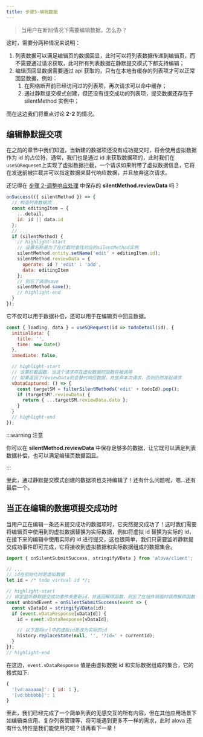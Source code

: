 ```yaml
---
title: 步骤5-编辑数据
---
```


> 当用户在断网情况下需要编辑数据，怎么办？

这时，需要分两种情况来说明：

1. 列表数据可以满足编辑页的数据回显，此时可以将列表数据传递到编辑页，而不需要通过请求获取，此时所有列表数据在静默提交模式下都支持编辑；
2. 编辑页回显数据需要通过 api 获取的，只有在本地有缓存的列表项才可以正常回显数据，例如：
   1. 在网络断开前已经访问过的列表项，再次请求可以命中缓存；
   2. 通过静默提交模式创建，但还没有提交成功的列表项，提交数据还存在于 silentMethod 实例中；

而在这边我们将重点讨论 **2-2** 的情况。

## 编辑静默提交项

在之前的章节中我们知道，当新建的数据项还没有成功提交时，将会使用虚拟数据作为 id 的占位符，通常，我们也是通过 id 来获取数据项的，此时我们在`useSQRequeset`上实现了虚拟数据拦截，一个请求如果附带了虚拟数据信息，它将在发送前被拦截并可以指定数据来替代响应数据，并且放弃这次请求。

还记得在 [步骤 2-调整响应处理](/next/tutorial/client/strategy/sensorless-data-interaction/modify-response) 中保存的 **silentMethod.reviewData** 吗？

```javascript
onSuccess(({ silentMethod }) => {
  // 构造列表数据项
  const editingItem = {
    ...detail,
    id: id || data.id
  };
  // ...
  if (silentMethod) {
    // highlight-start
    // 设置名称是为了在拦截时查找对应的silentMethod实例
    silentMethod.entity.setName('edit' + editingItem.id);
    silentMethod.reviewData = {
      operate: id ? 'edit' : 'add',
      data: editingItem
    };
    // 别忘了调用save
    silentMethod.save();
    // highlight-end
  }
});
```

它不仅可以用于数据补偿，还可以用于在编辑页中回显数据。

```javascript
const { loading, data } = useSQRequest(id => todoDetail(id), {
  initialData: {
    title: '',
    time: new Date()
  },
  immediate: false,

  // highlight-start
  // 设置拦截函数，当这个请求存在虚拟数据时函数将被调用
  // 如果返回了reviewData则会替代响应数据，并放弃本次请求，否则仍然发起请求
  vDataCaptured: () => {
    const targetSM = filterSilentMethods('edit' + todoId).pop();
    if (targetSM?.reviewData) {
      return { ...targetSM.reviewData.data };
    }
  }
  // highlight-end
});
```

:::warning 注意

你可以在 **silentMethod.reviewData** 中保存足够多的数据，让它既可以满足列表数据补偿，也可以满足编辑页数据回显。

:::

至此，通过静默提交模式创建的数据项也支持编辑了！还有什么问题呢，嗯...还有最后一个。

## 当正在编辑的数据项提交成功时

当用户正在编辑一条还未提交成功的数据项时，它突然提交成功了！这时我们需要将编辑页中使用到的虚拟数据替换为实际数据，例如将虚拟 id 替换为实际的 id，在接下来的编辑中使用实际的 id 进行提交，这也很简单，我们只需要监听静默提交成功事件即可完成，它将接收到虚拟数据和实际数据组成的数据集合。

```javascript
import { onSilentSubmitSuccess, stringifyVData } from 'alova/client';

// ...
// id在初始化时是虚拟数据
let id = /* todo virtual id */;

// highlight-start
// 绑定监听静默提交成功事件来更新id，并返回解绑函数，别忘了在组件销毁时调用解绑函数
const unbindEvent = onSilentSubmitSuccess(event => {
  const vDataId = stringifyVData(id);
  if (event.vDataResponse[vDataId]) {
    id = event.vDataResponse[vDataId];

    // 以下是将url中的虚拟id更改为实际的id
    history.replaceState(null, '', '?id=' + currentId);
  }
});
// highlight-end
```

在这边，`event.vDataResponse` 值是由虚拟数据 id 和实际数据组成的集合，它的格式如下:

```javascript
{
  '[vd:aaaaaa]': { id: 1 },
  '[vd:bbbbbb]': 1
}
```

至此，我们已经完成了一个简单列表的无感交互的所有内容，但在其他应用场景下如编辑类应用、复杂列表管理等，将可能遇到更多不一样的需求，此时 alova 还有什么特性是我们能使用的呢？请再看下一章！
